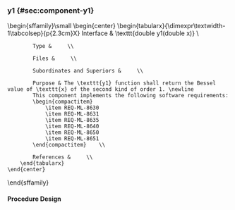 ### y1  {#sec:component-y1}

\begin{sffamily}\small
	\begin{center}
		\begin{tabularx}{\dimexpr\textwidth-1\tabcolsep}{p{2.3cm}X}
			Interface       & \texttt{double y1(double x)} \\ 
			
			Type &     \\ 
			
			Files &     \\ 
			
			Subordinates and Superiors &     \\ 
			
			Purpose & The \texttt{y1} function shall return the Bessel value of \texttt{x} of the second kind of order 1. \newline
			This component implements the following software requirements:
			\begin{compactitem}
				\item REQ-ML-8630
				\item REQ-ML-8631
				\item REQ-ML-8635
				\item REQ-ML-8640
				\item REQ-ML-8650
				\item REQ-ML-8651
			\end{compactitem}    \\ 
			
			References &     \\ 
		\end{tabularx}
	\end{center}
\end{sffamily}

#### Procedure Design
